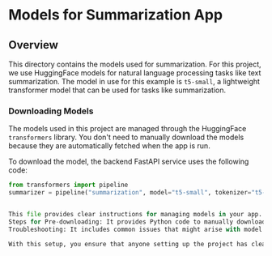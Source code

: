 # Models for Summarization App

## Overview

This directory contains the models used for summarization. For this project, we use HuggingFace models for natural language processing tasks like text summarization. The model in use for this example is `t5-small`, a lightweight transformer model that can be used for tasks like summarization.

### Downloading Models

The models used in this project are managed through the HuggingFace `transformers` library. You don't need to manually download the models because they are automatically fetched when the app is run.

To download the model, the backend FastAPI service uses the following code:

```python
from transformers import pipeline
summarizer = pipeline("summarization", model="t5-small", tokenizer="t5-small")


This file provides clear instructions for managing models in your app. It explains how the models are fetched automatically, how to download them manually for offline use, and how to use pre-downloaded models.
Steps for Pre-downloading: It provides Python code to manually download the model and save it locally.
Troubleshooting: It includes common issues that might arise with model downloading and usage, helping users quickly resolve any problems.

With this setup, you ensure that anyone setting up the project has clear instructions for dealing with models, especially in cases where internet connectivity might be an issue.

